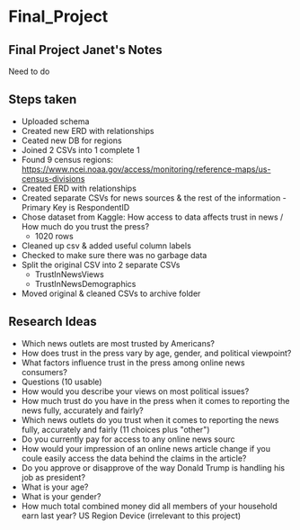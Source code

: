 # Final_Project
## Final Project Janet's Notes
Need to do

## Steps taken
- Uploaded schema 
- Created new ERD with relationships
- Ceated new DB for regions
- Joined 2 CSVs into 1 complete 1
- Found 9 census regions: https://www.ncei.noaa.gov/access/monitoring/reference-maps/us-census-divisions
- Created ERD with relationships
- Created separate CSVs for news sources & the rest of the information - Primary Key is RespondentID
- Chose dataset from Kaggle: How access to data affects trust in news / How much do you trust the press?
    - 1020 rows
- Cleaned up csv & added useful column labels
- Checked to make sure there was no garbage data
- Split the original CSV into 2 separate CSVs
    - TrustInNewsViews
    - TrustInNewsDemographics
- Moved original & cleaned CSVs to archive folder

## Research Ideas
- Which news outlets are most trusted by Americans?
- How does trust in the press vary by age, gender, and political viewpoint?
- What factors influence trust in the press among online news consumers?
- Questions (10 usable)
- How would you describe your views on most political issues?
- How much trust do you have in the press when it comes to reporting the news fully, accurately and fairly?
- Which news outlets do you trust when it comes to reporting the news fully, accurately and fairly (11 choices plus "other")
- Do you currently pay for access to any online news sourc
- How would your impression of an online news article change if you coule easily access the data behind the claims in the article?
- Do you approve or disapprove of the way Donald Trump is handling his job as president?
- What is your age?
- What is your gender?
- How much total combined money did all members of your household earn last year?
US Region
Device (irrelevant to this project)
